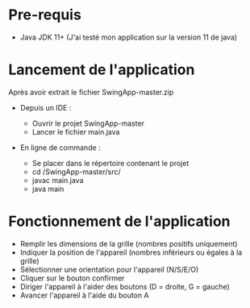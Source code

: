 # Pre-requis

- Java JDK 11+ (J'ai testé mon application sur la version 11 de java)

# Lancement de l'application

Après avoir extrait le fichier SwingApp-master.zip

- Depuis un IDE :
    - Ouvrir le projet SwingApp-master
    - Lancer le fichier main.java
  
- En ligne de commande :
    - Se placer dans le répertoire contenant le projet
    - cd /SwingApp-master/src/
    - javac main.java
    - java main

# Fonctionnement de l'application

- Remplir les dimensions de la grille (nombres positifs uniquement)
- Indiquer la position de l'appareil (nombres inférieurs ou égales à la grille)
- Sélectionner une orientation pour l'appareil (N/S/E/O)
- Cliquer sur le bouton confirmer
- Diriger l'appareil à l'aider des boutons (D = droite, G = gauche)
- Avancer l'appareil à l'aide du bouton A
